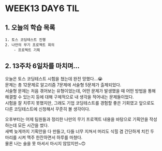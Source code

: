 # WEEK13 DAY6 TIL

## 1. 오늘의 학습 목록
```
1. 토스 코딩테스트 진행
2. 나만의 무기 프로젝트 회의
    - 프로젝트 기획
```

## 2. 13주차 6일차를 마치며...
오늘은 토스 코딩테스트 시험을 쳤는데 완전 망했다...😭  
문제는 총 12문제로 알고리즘 7문제에 서술형 5문제가 출제되었다.  
서술형 문제는 처음 겪어보는 유형이었는데, 어떤 문제가 발생했을 때 어떤 방법을 통해 해결할 수 있는지 등에 대해 구체적으로 내 생각을 적어내는 문제들이었다.  
시험을 잘 치루지 못했지만, 그래도 기업 코딩테스트를 경험할 좋은 기회였고 앞으로도 다른 코딩테스트에 신청해서 꾸준히 볼 생각이다.

오후부터는 어제 팀원들과 정리한 나만의 무기 프로젝트 내용을 바탕으로 기획안을 작성하는데 모든 시간을 썼다.  
새벽 늦게까지 기획안을 다 만들고, 다들 너무 지쳐서 머리도 식힐 겸 간단하게 치킨 두 마리를 시켜 맥주 한잔하면서 하루를 마쳤다.  
물론 나는 술을 못 마셔서 마시지 않았지만~🙃